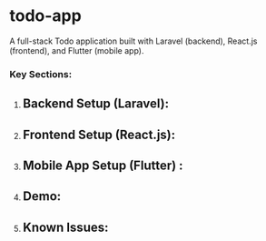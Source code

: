 # todo-app
A full-stack Todo application built with Laravel (backend), React.js (frontend), and Flutter (mobile app).

### Key Sections:

1. **Backend Setup (Laravel)**:
   - 

2. **Frontend Setup (React.js)**:
   - 

3. **Mobile App Setup (Flutter)** :
   - 

4. **Demo**:
   - 

5. **Known Issues**:
   -   



